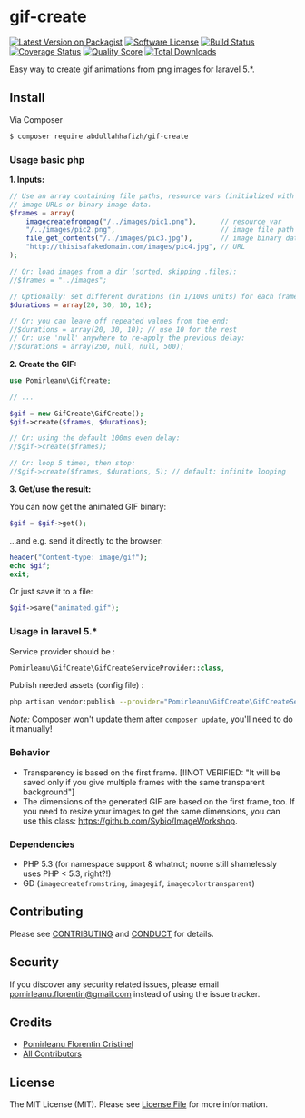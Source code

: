 # gif-create

[![Latest Version on Packagist][ico-version]][link-packagist]
[![Software License][ico-license]](LICENSE.md)
[![Build Status][ico-travis]][link-travis]
[![Coverage Status][ico-scrutinizer]][link-scrutinizer]
[![Quality Score][ico-code-quality]][link-code-quality]
[![Total Downloads][ico-downloads]][link-downloads]


Easy way to create gif animations from png images for laravel 5.*.

## Install

Via Composer

``` bash
$ composer require abdullahhafizh/gif-create
```

### Usage basic php

**1. Inputs:**

```php
// Use an array containing file paths, resource vars (initialized with imagecreatefromXXX), 
// image URLs or binary image data.
$frames = array(
    imagecreatefrompng("/../images/pic1.png"),      // resource var
    "/../images/pic2.png",                          // image file path
    file_get_contents("/../images/pic3.jpg"),       // image binary data
    "http://thisisafakedomain.com/images/pic4.jpg", // URL
);

// Or: load images from a dir (sorted, skipping .files):
//$frames = "../images";

// Optionally: set different durations (in 1/100s units) for each frame
$durations = array(20, 30, 10, 10);

// Or: you can leave off repeated values from the end:
//$durations = array(20, 30, 10); // use 10 for the rest
// Or: use 'null' anywhere to re-apply the previous delay:
//$durations = array(250, null, null, 500);
```

**2. Create the GIF:**

``` php
use Pomirleanu\GifCreate;

// ...

$gif = new GifCreate\GifCreate();
$gif->create($frames, $durations);

// Or: using the default 100ms even delay:
//$gif->create($frames);

// Or: loop 5 times, then stop:
//$gif->create($frames, $durations, 5); // default: infinite looping
```

**3. Get/use the result:**

You can now get the animated GIF binary:

```php
$gif = $gif->get();
```

...and e.g. send it directly to the browser:

```php
header("Content-type: image/gif");
echo $gif;
exit;
```

Or just save it to a file:

```php
$gif->save("animated.gif");
```


### Usage in laravel 5.*
Service provider should be :

```php
Pomirleanu\GifCreate\GifCreateServiceProvider::class,
```
Publish needed assets (config file) :

```bash
php artisan vendor:publish --provider="Pomirleanu\GifCreate\GifCreateServiceProvider"
```
*Note:* Composer won't update them after `composer update`, you'll need to do it manually!



### Behavior

- Transparency is based on the first frame. [!!NOT VERIFIED: "It will be saved only if you give multiple frames with the same transparent background"]
- The dimensions of the generated GIF are based on the first frame, too. If you need to resize your images to get the same dimensions, you can use this class: https://github.com/Sybio/ImageWorkshop.


### Dependencies

* PHP 5.3 (for namespace support & whatnot; noone still shamelessly uses PHP < 5.3, right?!)
* GD (`imagecreatefromstring`, `imagegif`, `imagecolortransparent`)

## Contributing

Please see [CONTRIBUTING](CONTRIBUTING.md) and [CONDUCT](CONDUCT.md) for details.

## Security

If you discover any security related issues, please email pomirleanu.florentin@gmail.com instead of using the issue tracker.

## Credits

- [Pomirleanu Florentin Cristinel][link-author]
- [All Contributors][link-contributors]

## License

The MIT License (MIT). Please see [License File](LICENSE.md) for more information.

[ico-version]: https://img.shields.io/packagist/v/pomirleanu/gif-create.svg?style=flat-square
[ico-license]: https://img.shields.io/badge/license-MIT-brightgreen.svg?style=flat-square
[ico-travis]: https://img.shields.io/travis/pomirleanu/gif-create/master.svg?style=flat-square
[ico-scrutinizer]: https://img.shields.io/scrutinizer/coverage/g/pomirleanu/gif-create.svg?style=flat-square
[ico-code-quality]: https://img.shields.io/scrutinizer/g/pomirleanu/gif-create.svg?style=flat-square
[ico-downloads]: https://img.shields.io/packagist/dt/pomirleanu/gif-create.svg?style=flat-square

[link-packagist]: https://packagist.org/packages/pomirleanu/gif-create
[link-travis]: https://travis-ci.org/pomirleanu/gif-create
[link-scrutinizer]: https://scrutinizer-ci.com/g/pomirleanu/gif-create/code-structure
[link-code-quality]: https://scrutinizer-ci.com/g/pomirleanu/gif-create
[link-downloads]: https://packagist.org/packages/pomirleanu/gif-create
[link-author]: https://github.com/pomirleanu
[link-contributors]: ../../contributors
